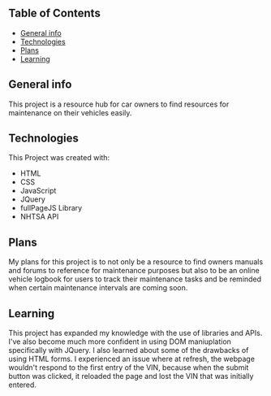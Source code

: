 ## Table of Contents
* [General info](#general-info)
* [Technologies](#technologies)
* [Plans](#plans)
* [Learning](#learning)

## General info 
This project is a resource hub for car owners to find resources for maintenance on their vehicles easily. 

## Technologies
This Project was created with:
* HTML
* CSS
* JavaScript
* JQuery
* fullPageJS Library
* NHTSA API

## Plans
My plans for this project is to not only be a resource to find owners manuals and forums to reference for maintenance purposes but also to be an online vehicle logbook for users to track their maintenance tasks and be reminded when certain maintenance intervals are coming soon. 

## Learning
This project has expanded my knowledge with the use of libraries and APIs. I've also become much more confident in using DOM maniuplation specifically with JQuery. I also learned about some of the drawbacks of using HTML forms. I experienced an issue where at refresh, the webpage wouldn't respond to the first entry of the VIN, because when the submit button was clicked, it reloaded the page and lost the VIN that was initially entered.
